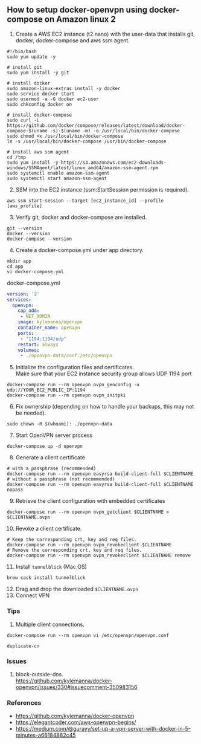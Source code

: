 ## How to setup docker-openvpn using docker-compose on Amazon linux 2

1. Create a AWS EC2 instance (t2.nano) with the user-data that installs git, docker, docker-compose and aws ssm agent.  
```shell
#!/bin/bash
sudo yum update -y

# install git
sudo yum install -y git

# install docker
sudo amazon-linux-extras install -y docker
sudo service docker start
sudo usermod -a -G docker ec2-user
sudo chkconfig docker on

# install docker-compose
sudo curl -L https://github.com/docker/compose/releases/latest/download/docker-compose-$(uname -s)-$(uname -m) -o /usr/local/bin/docker-compose
sudo chmod +x /usr/local/bin/docker-compose
ln -s /usr/local/bin/docker-compose /usr/bin/docker-compose

# install aws ssm agent
cd /tmp
sudo yum install -y https://s3.amazonaws.com/ec2-downloads-windows/SSMAgent/latest/linux_amd64/amazon-ssm-agent.rpm
sudo systemctl enable amazon-ssm-agent
sudo systemctl start amazon-ssm-agent
```

2. SSM into the EC2 instance (ssm:StartSession permission is required).
```shell
aws ssm start-session --target [ec2_instance_id] --profile [aws_profile]
```

3. Verify git, docker and docker-compose are installed.
```shell
git --version
docker --version
docker-compose --version
```

4. Create a docker-compose.yml under app directory.
```shell
mkdir app
cd app
vi docker-compose.yml
```

docker-compose.yml
```yml
version: '2'
services:
  openvpn:
    cap_add:
     - NET_ADMIN
    image: kylemanna/openvpn
    container_name: openvpn
    ports:
     - "1194:1194/udp"
    restart: always
    volumes:
     - ./openvpn-data/conf:/etc/openvpn
```

5. Initialize the configuration files and certificates.  
Make sure that your EC2 instance security group allows UDP 1194 port
```shell
docker-compose run --rm openvpn ovpn_genconfig -u udp://YOUR_EC2_PUBLIC_IP:1194
docker-compose run --rm openvpn ovpn_initpki
```


6. Fix ownership (depending on how to handle your backups, this may not be needed).  
```shell
sudo chown -R $(whoami): ./openvpn-data
```

7. Start OpenVPN server process
```shell
docker-compose up -d openvpn
```

8. Generate a client certificate
```shell
# with a passphrase (recommended)
docker-compose run --rm openvpn easyrsa build-client-full $CLIENTNAME
# without a passphrase (not recommended)
docker-compose run --rm openvpn easyrsa build-client-full $CLIENTNAME nopass
```

9. Retrieve the client configuration with embedded certificates
```shell
docker-compose run --rm openvpn ovpn_getclient $CLIENTNAME > $CLIENTNAME.ovpn
```

10. Revoke a client certificate.  
```shell
# Keep the corresponding crt, key and req files.
docker-compose run --rm openvpn ovpn_revokeclient $CLIENTNAME
# Remove the corresponding crt, key and req files.
docker-compose run --rm openvpn ovpn_revokeclient $CLIENTNAME remove
```

11. Install `tunnelblick` (Mac OS)
```shell
brew cask install tunnelblick
```

12. Drag and drop the downloaded `$CLIENTNAME.ovpn`
13. Connect VPN

### Tips
1. Multiple client connections.  
```shell
docker-compose run --rm openvpn vi /etc/openvpn/openvpn.conf
```
```shell
duplicate-cn
```

### Issues
1. block-outside-dns.  
https://github.com/kylemanna/docker-openvpn/issues/330#issuecomment-350983156

### References
- https://github.com/kylemanna/docker-openvpn
- https://elegantcoder.com/aws-openvpn-begins/
- https://medium.com/@gurayy/set-up-a-vpn-server-with-docker-in-5-minutes-a66184882c45
